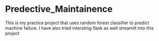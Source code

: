 # Predective_Maintainence
This is my practice project that uses  random forest classifier  to predict   machine failure. I have also tried interating flask as well streamlit into this project
